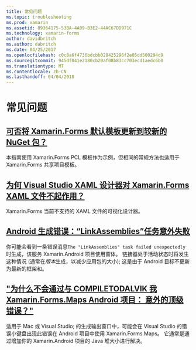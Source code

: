 ```yaml
---
title: 常见问题
ms.topic: troubleshooting
ms.prod: xamarin
ms.assetid: 89364175-53BA-4A09-B3E2-44AC67DD971C
ms.technology: xamarin-forms
author: davidbritch
ms.author: dabritch
ms.date: 04/25/2017
ms.openlocfilehash: c0c8a6f4736bdcbb028425296f2e05dd500294d9
ms.sourcegitcommit: 945df041e2180cb20af08b83cc703ecd1aedc6b0
ms.translationtype: MT
ms.contentlocale: zh-CN
ms.lasthandoff: 04/04/2018
---
```

# <a name="frequently-asked-questions"></a>常见问题


## <a name="can-i-update-the-xamarinforms-default-template-to-a-newer-nuget-packageupdate-forms-templatemd"></a>[可否将 Xamarin.Forms 默认模板更新到较新的 NuGet 包？](update-forms-template.md)
本指南使用 Xamarin.Forms PCL 模板作为示例，但相同的常规方法也适用于 Xamarin.Forms 共享项目模板。 

## <a name="why-doesnt-the-visual-studio-xaml-designer-work-for-xamarinforms-xaml-filesforms-xaml-designermd"></a>[为何 Visual Studio XAML 设计器对 Xamarin.Forms XAML 文件不起作用？](forms-xaml-designer.md)
Xamarin.Forms 当前不支持的 XAML 文件的可视化设计器。

## <a name="android-build-error-the-linkassemblies-task-failed-unexpectedlyandroid-linkassemblies-errormd"></a>[Android 生成错误：“LinkAssemblies”任务意外失败](android-linkassemblies-error.md)
你可能会看到一条错误消息`The "LinkAssemblies" task failed unexpectedly`时生成，该服务 Xamarin.Android 项目使用窗体。 链接器处于活动状态时将发生这种情况 (通常在*版本*生成，以减少应用包的大小); 这是由于 Android 目标不更新为最新的框架和。 


## <a name="why-does-my-xamarinformsmaps-android-project-fail-with-compiletodalvik--unexpected-top-level-errormaps-compiletodalvik-errormd"></a>["为什么不会通过与 COMPILETODALVIK 我 Xamarin.Forms.Maps Android 项目： 意外的顶级错误？"](maps-compiletodalvik-error.md)
适用于 Mac 或 Visual Studio; 的生成输出窗口中，可能会在 Visual Studio 的错误小键盘出现此错误在 Android 项目中使用 Xamarin.Forms.Maps。 它通常是通过增加你的 Xamarin.Android 项目的 Java 堆大小进行解决。

